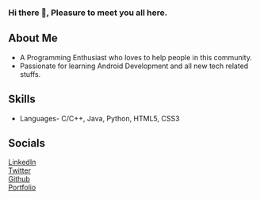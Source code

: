 ### Hi there 👋, Pleasure to meet you all here.
## About Me
- A Programming Enthusiast who loves to help people in this community.
- Passionate for learning Android Development and all new tech related stuffs.

## Skills
- Languages- C/C++, Java, Python, HTML5, CSS3

## Socials
[LinkedIn](https://www.linkedin.com/in/sujal-samai) <br> 
[Twitter](https://twitter.com/SujalSamai?s=09) <br> 
[Github](https://github.com/SujalSamai) <br>
[Portfolio](https://sujalsamai.github.io/Portfolio-v1.0/)
